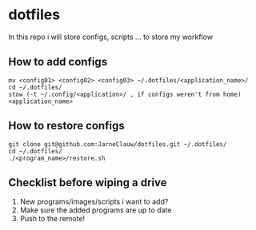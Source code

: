 # dotfiles
In this repo i will store configs, scripts ... to store my workflow

## How to add configs
```
mv <config01> <config02> <config03> ~/.dotfiles/<application_name>/
cd ~/.dotfiles/
stow (-t ~/.config/<application>/ , if configs weren't from home) <application_name>
```

## How to restore configs
```
git clone git@github.com:JarneClauw/dotfiles.git ~/.dotfiles/
cd ~/.dotfiles/
./<program_name>/restore.sh
```

## Checklist before wiping a drive
1. New programs/images/scripts i want to add?
2. Make sure the added programs are up to date
3. Push to the remote!
